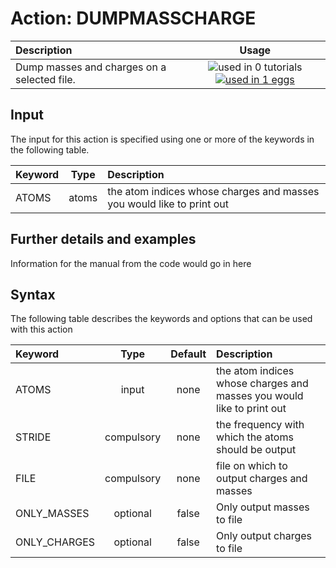 # Action: DUMPMASSCHARGE

| Description    | Usage |
|:--------|:--------:|
| Dump masses and charges on a selected file. | ![used in 0 tutorials](https://img.shields.io/badge/tutorials-0-red.svg)[![used in 1 eggs](https://img.shields.io/badge/nest-1-green.svg)](https://www.plumed-nest.org/browse.html?search=DUMPMASSCHARGE) | 

## Input

The input for this action is specified using one or more of the keywords in the following table.

| Keyword |  Type | Description |
|:--------|:------:|:-----------|
| ATOMS | atoms | the atom indices whose charges and masses you would like to print out |


## Further details and examples 
Information for the manual from the code would go in here 
## Syntax 
The following table describes the keywords and options that can be used with this action 

| Keyword | Type | Default | Description |
|:-------|:----:|:-------:|:-----------|
| ATOMS | input | none | the atom indices whose charges and masses you would like to print out |
| STRIDE | compulsory | none |  the frequency with which the atoms should be output |
| FILE | compulsory | none | file on which to output charges and masses |
| ONLY_MASSES | optional | false |  Only output masses to file |
| ONLY_CHARGES | optional | false |  Only output charges to file |
